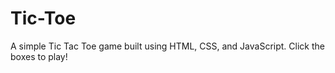 # Tic-Toe
A simple Tic Tac Toe game built using HTML, CSS, and JavaScript. Click the boxes to play!
